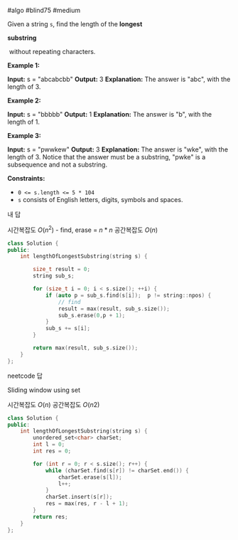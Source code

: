 #algo #blind75 #medium

Given a string `s`, find the length of the **longest** 

**substring**

 without repeating characters.

**Example 1:**

**Input:** s = "abcabcbb"
**Output:** 3
**Explanation:** The answer is "abc", with the length of 3.

**Example 2:**

**Input:** s = "bbbbb"
**Output:** 1
**Explanation:** The answer is "b", with the length of 1.

**Example 3:**

**Input:** s = "pwwkew"
**Output:** 3
**Explanation:** The answer is "wke", with the length of 3.
Notice that the answer must be a substring, "pwke" is a subsequence and not a substring.

**Constraints:**

- `0 <= s.length <= 5 * 104`
- `s` consists of English letters, digits, symbols and spaces.


내 답

시간복잡도 $O(n^2)$ - find, erase =  $n * n$
공간복잡도 $O(n)$

```cpp
class Solution {
public:
    int lengthOfLongestSubstring(string s) {

        size_t result = 0;
        string sub_s;

        for (size_t i = 0; i < s.size(); ++i) {
            if (auto p = sub_s.find(s[i]);  p != string::npos) {
                // find
                result = max(result, sub_s.size());
                sub_s.erase(0,p + 1);
            }
            sub_s += s[i];
        }

        return max(result, sub_s.size());
    }
};
```


neetcode 답

Sliding window using set

시간복잡도 $O(n)$
공간복잡도 $O(n2)$

```cpp
class Solution {
public:
    int lengthOfLongestSubstring(string s) {
        unordered_set<char> charSet;
        int l = 0;
        int res = 0;

        for (int r = 0; r < s.size(); r++) {
            while (charSet.find(s[r]) != charSet.end()) {
                charSet.erase(s[l]);
                l++;
            }
            charSet.insert(s[r]);
            res = max(res, r - l + 1);
        }
        return res;
    }
};
```